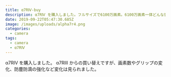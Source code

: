 ```yaml
---
title: α7RⅣ-buy
description: α7RⅣ を購入しました。フルサイズで6100万画素。6100万画素一体どんな世界なのか？
date: 2019-09-22T05:47:30.685Z
image: /images/uploads/alpha7r4.png
categories:
  - camera
tags:
  - camera
  - α7RⅣ
---
```

α7RⅣ を購入しました。
α7RⅢ からの買い替えですが、画素数やグリップの変化、防塵防滴の強化など変化は見られました。
